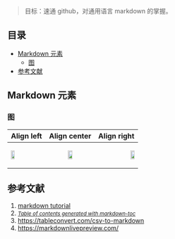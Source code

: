 > 目标：速通 github，对通用语言 markdown 的掌握。

## 目录
- [Markdown 元素](#markdown---)
  * [图](#-)
- [参考文献](#----)

## Markdown 元素

### 图

| **Align left**                                                                              | **Align center**                                                                              | **Align right**                                                                               |
|:-------------------------------------------------------------------------------------------:|:---------------------------------------------------------------------------------------------:|:---------------------------------------------------------------------------------------------:|
| <p align="left" width="40%"><img width="33%" src="https://i.stack.imgur.com/RJj4x.png"></p> | <p align="center" width="40%"><img width="33%" src="https://i.stack.imgur.com/RJj4x.png"></p> | <p align="right" width="40%"><img width="33%" src="https://i.stack.imgur.com/RJj4x.png"></p> |
 
## 参考文献

1. [markdown tutorial](https://github.com/ElectricRCAircraftGuy/eRCaGuy_hello_world/blob/master/markdown/github_readme_center_and_align_images.md)
2. <small><i><a href='http://ecotrust-canada.github.io/markdown-toc/'>Table of contents generated with markdown-toc</a></i></small>
3. https://tableconvert.com/csv-to-markdown
4. https://markdownlivepreview.com/
